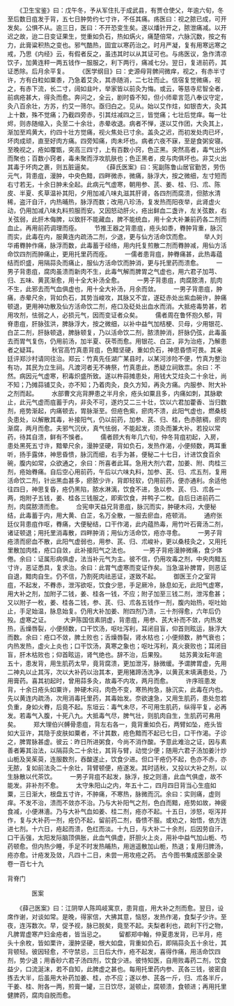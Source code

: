 <!-- { "loadSidebar": true } -->
　　《卫生宝鉴》曰：戊午冬，予从军住扎于成武县，有贾仓使父，年逾六旬，冬至后数日疽发于背，五七日肿势约七寸许，不任其痛。疡医曰：视之脓已成，可开发矣。公惧不从。逾三日，医曰：不开恐变生矣。遂以燔针开之，脓泄痛减。以开迟之故，迨二日变证果生，觉重如负石，热如焫火，痛楚倍常，六脉沉数，按之有力，此膏粱积热之变也。邪气酷热，固宜以寒药治之。时月严凝，复有用寒远寒之戒，乃思《内经》云，有假者反之，虽违其时以从其证可也。与疡医议，急作清凉饮子，加黄连秤一两五钱作一服服之，利下两行，痛减七分。翌日，复进前药，其证悉除。后月余平复。
　　《医学纲目》曰：史源母背髀间微痒，视之，有赤半寸许，方有白粒如粟黍，乃急着艾灸，其赤随消，二七壮而止。信宿复觉微痛，视之，有赤下流，长二寸，阔如韭叶，举家皆以前灸为悔。或云，等慈寺尼智全者，前病疮甚大，得灸而愈。奔问之，全云，剧时昏不知，但小师辈言范八奉议守定，灸八百余壮，方苏，约艾一筛尔。亟归白之。见从。始以艾作炷，如银杏大，灸其上十数，殊不觉痛；乃截四旁赤，引其炷减四之三，皆觉痛；七壮后觉痒。每一壮烬，则赤随缩入，灸至二十余壮，赤晕收退。病者不惮，遂以艾作团，大灸其上，渐加至鸡黄大，约四十壮方觉痛，视火焦处已寸余。盖灸之迟，而初发处肉已坏，坏肉成顽，直至好肉方痛。四旁知痛，肉未坏也。病者六夜不寐，至是食粥安寝。至晚视之，疮如覆甑，突高三四寸，上有百数小窍，色正黑。突然高者，毒气出外而聚也；百数小窍者，毒未聚而浮攻肌肤也；色正黑者，皮与肉俱坏也。非艾火出其毒于坏肉之裹，则五脏逼矣。
　　《薛氏医案》曰：宪副陈鲁山居官勤苦，劳伤元气，背患疽，漫肿，中央色黯，四畔微赤，微痛，脉浮大，按之微细，左寸短而右寸若无，十余日肿未全起。此病元气虚寒，朝用参、芪、姜、桂、归、朮、陈皮、半夏、炙草温补其阳，夕用加减八味丸滋其肝肾，各四剂而腐溃，但脓水清稀，盗汗自汗，内热晡热，脉浮而数；改用八珍汤，复发热而阳夜举，此肾虚火动，仍用加减八味丸料煎服而安。又因怒动肝火，疮出鲜血二盏许，左关弦数，右关弦弱，此肝木侮脾，以致肝不能藏血，脾不能统血，用十全大补兼前药各二剂而血止。再用前药调理而痊。
　　节推王器之背患疽，疮头如黍，臖肿背重，脉沉而实，此毒在内，服黄连内疏汤二剂，少退，更与仙方活命饮而愈。
　　举人刘华甫臖肿作痛，脉浮而数，此毒蓄于经络，用内托复煎散二剂而臖肿减，用仙方活命饮四剂而肿痛止，更用托里药而痊。
　　一儒者患背疽，肿臖痛甚，此热毒蕴结而炽盛，用隔蒜灸而痛止，服仙方活命饮而肿消，更与托里药而溃愈。
　　一男子背患疽，腐肉虽溃而新肉不生，此毒气解而脾胃之气虚也，用六君子加芎、归、五味、黄芪渐愈，用十全大补汤全愈。
　　一男子背患疽，肉腐脓清，肌肉不生，此邪去而气血俱虚也，用十全大补汤，月余而敛。
　　一男子背患疽，肿痛，赤晕尺余，背如负石，其势当峻攻，其脉又不宜，遂砭赤处出紫血碗许，肿痛顿退，更用神功散及仙方活命饮二剂，疮口及砭处出血水而消。大抵疮毒势甚，若用攻剂，怯弱之人，必损元气，因而变证者众矣。
　　儒者周在鲁怀抱久郁，背脊患疽，肝脉弦洪，脾脉浮大，按之微细，以补中益气加桔梗、贝母，少用银花、白芷二剂，肝脉顿退，脾脉顿复，乃以活命饮二剂，脓溃肿消，肝脉仍弦，此毒虽去而胃气复伤，仍用前汤，加半夏、茯苓而愈。用银花、白芷，非为治疮，乃解患者之疑耳。
　　秋官高竹真患背疽，色黯坚硬，重如负石，神思昏愦可畏。其亲廷评郑沙村请同往治。郑云：竹真先任湖广某县时，以某河涉险不便，竹真为整治有功，其民为立生祠。凡渡河者无不祷祭，竹真患此，悉疑立祠致祟。余曰：不然。病因元气虚寒，积毒炽盛所致。遂以杵蒜摊患处，用钱大艾炷灸二十余壮，尚不知；乃摊蒜铺艾灸，亦不知；乃着肉灸，良久方知，再灸方痛。内服参、附大补之剂而起。
　　水部曹文兆背胛患之半月余，疮头如粟且多，内痛如刺，其脉歇止，此元气虚而疽蓄于内，非灸不可，遂灼艾二三十壮，饮以六君加藿香、当归数剂，疮势渐起，内痛顿去，胃脉渐至。但疮色紫，瘀肉不溃，此阳气虚也，燃桑枝灸患处，以解散其毒，补接阳气，仍以前药，加参、芪、归、桂，色赤脓稠，瘀肉渐腐，两月而愈。夫邪气沉伏，真气怯弱，不能起发，须灸而兼大补。若投以常药，待其自溃，鲜有不悞者。
　　儒者顾大有年几六旬，仲冬背疽初起，入房，患处黑死五寸许，黯晕尺余，漫肿坚硬，背如负石，发热作渴，小便频数，两耳重听，扬手露体，神思昏愦，脉沉而细，右手为甚，便秘二十七日，计进饮食百余碗，腹内如常，众欲通之，余曰：所喜者此耳。急用大剂六君，加姜、附、肉桂三剂，疮始臖痛。自后空心用前药，午后以六味丸料，加参、芪、归、朮五剂，复用活命饮二剂，针出黑血甚多，瘀脓少许，背即轻软，仍用前药，便亦通利。余适他往四日，神思复昏，疮仍黑陷，脓水淋漓，饮食不进，急以参、芪、归、朮各一两，炮附子五钱，姜、桂各三钱服之，即索饮食，并鸭子二枚。自后日进前药二剂，肉腐脓溃而愈。
　　佥宪申天益兄背患疽，脉沉而实，肿硬木闷，大便秘结，此毒蓄于内，用大黄、白芷，名万全散，一服去瘀血，疮顿消。
　　通府张廷仪背患疽作呕，臖痛，大便秘结，口干作渴，此内蕴热毒，用竹叶石膏汤二剂，诸证顿退；用托里消毒散，四畔肿消；用仙方活命饮，疮亦寻愈。
　　一男子背疮溃而瘀血不散，此阳气虚弱也，用参、芪、归、朮峻补，更以桑枝灸之，又用托里散加肉桂，疮口自敛，此补接阳气之法也。
　　一男子背疮漫肿微痛，食少体倦。余曰：证属形病俱虚，法当补元气为主。彼不信，仍用攻毒之剂，中央肉黯五寸许，恶证悉具，复求治。余曰：此胃气虚寒而变证作矣。当急温补脾胃，则恶证自退，黯肉自生。仍不信，乃割死肉祛恶证，遂致不起。
　　御医王介之室背疽，不起发，不臖赤，泄泻欲呕，饮食少思，手足厥冷，脉息如无，此阳气虚寒，用大补之剂，加附子二钱，姜、桂各一钱，不应；附子加至三钱二剂，泄泻愈甚；又以附子一枚，姜、桂各二钱，参、芪、归、朮各五钱作一剂，腹内始热，呕吐始止，手足始温，脉息始复。仍用大补加姜、附四剂乃溃，三十剂得愈，六年后仍殁。虚寒之证。
　　大尹陈国信素阴虚，背患疽，用参、芪大补而不敛，内热发热，舌燥唇裂，小便频数，口干饮汤，呕吐泻利，耳闭目盲，仰首则眩运，脉浮大而数。余曰：疮口不敛，脾土败也；舌燥唇裂，肾水枯也；小便频数，肺气衰也；内热发热，虚火上炎也；口干饮汤，真寒之象也；呕吐泻利，真火衰败也；耳闭目盲，肝木枯败也；仰首眩运，肾气绝也。辞不治，后果殁。
　　姑苏黄汝耘年逾五十，患发背，用生肌药太早，竟背腐溃，更加泄泻，脉微缓。予谓脾胃虚，先用二神丸以止其泻，次以大补药以治其本，更用猪蹄汤洗净，以黄芪末填满患处，乃用膏药。喜其初起时，曾用蒜多灸，故毒不内攻，两月而愈。
　　许序班患发背，十余日疮头如粟许，肿硬木闷，肉色不变，寒热拘急，脉沉实，此毒在内也。先以黄连内疏汤，次用消毒托里药，其毒始发。奈欲速急，又用生肌药，患处忽若负重，身如火臖，后竟不起。东垣云：毒气未尽，不可用生肌药，纵得平复，必再发。若毒气入腹，十死八九。大抵毒气尽，脾气壮，则肌肉自生，生肌药可弗用矣。
　　郑大理伯兴髆骨患疽，背左右各一，竟背重如负石，两臂如坠，疮头皆如大豆许，其隐于皮肤如粟者，不计其数，疮色黯而不起已七日，口干作渴。子诊之，脾胃脉甚虚。彼云：昨日所进粥食，今尚不消作酸。予意此难治之证，因与素善者筹其治法，以隔蒜灸二十余壮，其背与臂，动觉少便；随用六君子汤加姜汁炒山栀及吴茱萸，连服数剂，吞酸遂止，饮食少进。但口干疮仍不起，色亦不赤，亦无脓，复如前法灸二十余壮，背臂顿便，疮遂发。其时适秋，又投以大补之剂，以生脉散以代茶饮。
　　一男子背疽不起发，脉浮，按之则濇，此血气俱虚，故不能发。非补剂不愈。
　　太守朱阳山之内，年五十二，四月四日背当心生疽如粟，三日渐大，根盘五寸许，不肿痛，不寒热，脉微而沉。余曰：实则痛，虚则痒。不发不治，溃而不敛亦不治。乃与大补阳气之剂，色白而黯，疮势如故，神疲食减，小便淋濇。乃与大补气血如姜、桂二剂，疮亦不起。十五日，涉怒，呕泻并作，复与大补药一剂，疮仍不起，留前药二剂，昏愦不服。或劝之，始悟，依方连进七剂。十六日，疮起而溃，色红而淡。十九日，与大补二十余剂，后因劳自汗，口干舌强，太阳发际脑顶俱胀，此血气俱虚，肝胆火上炎，用补中益气加山栀、芍药顿愈。但内热少睡，手足不时发热晡热，用逍遥散加山栀，热退；复用归脾汤，疮亦愈。计疮发及敛，凡四十二日，未尝一用攻疮之药。
古今图书集成医部全录卷一百七十九

背脊门

　　　　医案

　　《薛己医案》曰：江阴举人陈鸣岐寓京，患背疽，用大补之剂而愈。翌日，设席作谢，对谈如常。是晚，得家信，大拂其意，恼怒，发热作渴，食梨子少许。至夜，连泻数次。早，促予视，脉已脱矣，竟至不起。夫梨者利也，疏利下行之物，凡脾胃虚寒产妇金疮者，皆当忌之。
　　留都郑中翰，仲夏患发背，已半月，疮头十余枚，皆如栗许，漫肿坚硬，根大如盘，背重如负石，即隔蒜灸五十余壮，其背顿轻。彼因轻愈，不守禁忌，三日后大作，疮不起发，喜得作痛，用活命饮四剂，势少退；用香砂六君子汤四剂，饮食少进。彼恃知医，自用败毒药二剂，饮食益少，口流涎沫，若不自知，此脾虚之甚也。每用托里药内参、芪各三钱，彼密自拣去大半，后虽用大补药加姜、桂，亦不应；遂以参、芪各一斤，归、朮各半斤，干姜、桂、附各一两，煎膏一罐，三日饮尽，涎顿止，腐顿溃，食顿进；再用托里健脾药，腐肉自脱而愈。
